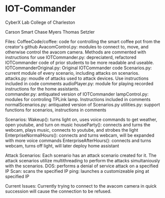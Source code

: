# IOT-Commander
CyberX Lab
College of Charleston

Carson Smart
Chase Myers
Thomas Setzler

Files:
	CoffeeCode/coffee: code for controlling the smart coffee pot from the creator's github
	AvacomControl.py:  modules to connect to, move, and otherwise control the avacom camera.  Methods are commented with instructions for use
	IOTCommander.py: depreciaterd, refactored IOTCommander code of prior students to be more readable and useable.
	IOTCommanderOriginal.py: Original IOTCommander code
	Scenarios.py: current module of every scenario, including attacks on scenarios.
	attacks.py: moudle of attacks used to attack devices.  Use instructions included in code comments
	audioPlayer.py: module for playing recorded instructions for the home assistants.  
	commander.py: antiquated version of IOTCommander
	lampControl.py: modules for controling TPLink lamp.  Instructions included in comments
	normalScenarios.py: antiquated version of Scenarios.py
	utilities.py: support functions for scenarios, instructions in comments

Scenarios:
	Wakeup(): turns light on, uses voice commands to get weather, open youtube, and turn on music
	houseParty(): connects and turns the webcam, plays music, connects to youtube, and strobes the light
	EnterpriseNormalHours(): connects and turns webcam, will be expanded with more voice commands
	EnterpriseAfterHours(): connects and turns webcam, turns off light, will later deploy home assistant

Attack Scenarios:
Each scenario has an attack scenario created for it.  The attack scenarios utilize multithreading to perform the attacks simultaniously with the scenarios.
	DOS: performs a denial of service attack on a specified IP
	Scan: scans the specified IP
	ping: launches a customizeable ping at specified IP

Current Issues:
Currently trying to connect to the avacom camera in quick succession will cause the connection to be refused.
